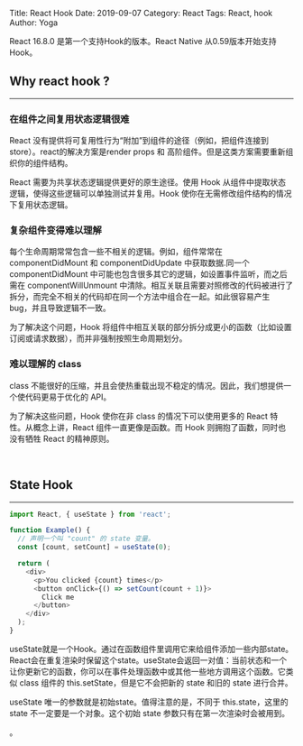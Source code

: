 Title: React Hook
Date: 2019-09-07
Category: React
Tags: React, hook
Author: Yoga

React 16.8.0 是第一个支持Hook的版本。React Native 从0.59版本开始支持 Hook。

## Why react hook ?
___

### 在组件之间复用状态逻辑很难

React 没有提供将可复用性行为“附加”到组件的途径（例如，把组件连接到 store）。react的解决方案是render props 和 高阶组件。但是这类方案需要重新组织你的组件结构。

React 需要为共享状态逻辑提供更好的原生途径。使用 Hook 从组件中提取状态逻辑，使得这些逻辑可以单独测试并复用。Hook 使你在无需修改组件结构的情况下复用状态逻辑。

### 复杂组件变得难以理解

每个生命周期常常包含一些不相关的逻辑。例如，组件常常在 componentDidMount 和 componentDidUpdate 中获取数据.同一个 componentDidMount 中可能也包含很多其它的逻辑，如设置事件监听，而之后需在 componentWillUnmount 中清除。相互关联且需要对照修改的代码被进行了拆分，而完全不相关的代码却在同一个方法中组合在一起。如此很容易产生 bug，并且导致逻辑不一致。

为了解决这个问题，Hook 将组件中相互关联的部分拆分成更小的函数（比如设置订阅或请求数据），而并非强制按照生命周期划分。

### 难以理解的 class

class 不能很好的压缩，并且会使热重载出现不稳定的情况。因此，我们想提供一个使代码更易于优化的 API。

为了解决这些问题，Hook 使你在非 class 的情况下可以使用更多的 React 特性。从概念上讲，React 组件一直更像是函数。而 Hook 则拥抱了函数，同时也没有牺牲 React 的精神原则。

<br />

## State Hook
___


```javascript
import React, { useState } from 'react';

function Example() {
  // 声明一个叫 "count" 的 state 变量。
  const [count, setCount] = useState(0);

  return (
    <div>
      <p>You clicked {count} times</p>
      <button onClick={() => setCount(count + 1)}>
        Click me
      </button>
    </div>
  );
}
```

useState就是一个Hook。通过在函数组件里调用它来给组件添加一些内部state。React会在重复渲染时保留这个state。useState会返回一对值：当前状态和一个让你更新它的函数，你可以在事件处理函数中或其他一些地方调用这个函数。它类似 class 组件的 this.setState，但是它不会把新的 state 和旧的 state 进行合并。

useState 唯一的参数就是初始state。值得注意的是，不同于 this.state，这里的 state 不一定要是一个对象。这个初始 state 参数只有在第一次渲染时会被用到。

。






